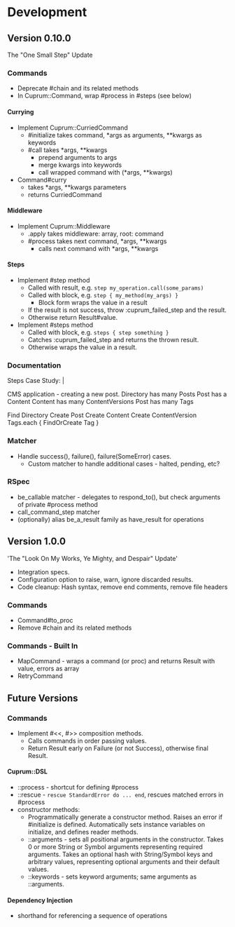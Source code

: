 # Development

## Version 0.10.0

The "One Small Step" Update

### Commands

- Deprecate #chain and its related methods
- In Cuprum::Command, wrap #process in #steps (see below)

#### Currying

- Implement Cuprum::CurriedCommand
  - #initialize takes command, \*args as arguments, \*\*kwargs as keywords
  - #call takes \*args, \*\*kwargs
      - prepend arguments to args
      - merge kwargs into keywords
      - call wrapped command with (\*args, \*\*kwargs)
- Command#curry
  - takes \*args, \*\*kwargs parameters
  - returns CurriedCommand

#### Middleware

- Implement Cuprum::Middleware
  - .apply takes middleware: array, root: command
  - #process takes next command, \*args, \*\*kwargs
    - calls next command with \*args, \*\*kwargs

#### Steps

- Implement #step method
  - Called with result, e.g. `step my_operation.call(some_params)`
  - Called with block, e.g. `step { my_method(my_args) }`
    - Block form wraps the value in a result
  - If the result is not success, throw :cuprum_failed_step and the result.
  - Otherwise return Result#value.
- Implement #steps method
  - Called with block, e.g. `steps { step something }`
  - Catches :cuprum_failed_step and returns the thrown result.
  - Otherwise wraps the value in a result.

### Documentation

Steps Case Study: |

  CMS application - creating a new post.
  Directory has many Posts
  Post has a Content
  Content has many ContentVersions
  Post has many Tags

  Find Directory
  Create Post
  Create Content
  Create ContentVersion
  Tags.each { FindOrCreate Tag }

### Matcher

- Handle success(), failure(), failure(SomeError) cases.
  - Custom matcher to handle additional cases - halted, pending, etc?

### RSpec

- be_callable matcher - delegates to respond_to(), but check arguments of
  private #process method
- call_command_step matcher
- (optionally) alias be_a_result family as have_result for operations

## Version 1.0.0

'The "Look On My Works, Ye Mighty, and Despair" Update'

- Integration specs.
- Configuration option to raise, warn, ignore discarded results.
- Code cleanup: Hash syntax, remove end comments, remove file headers

### Commands

- Command#to_proc
- Remove #chain and its related methods

### Commands - Built In

- MapCommand - wraps a command (or proc) and returns Result with value, errors
  as array
- RetryCommand

## Future Versions

### Commands

- Implement #<<, #>> composition methods.
  - Calls commands in order passing values.
  - Return Result early on Failure (or not Success), otherwise final Result.

#### Cuprum::DSL

- ::process - shortcut for defining #process
- ::rescue - `rescue StandardError do ... end`, rescues matched errors in #process
- constructor methods:
  - Programmatically generate a constructor method. Raises an error if
    #initialize is defined. Automatically sets instance variables on initialize,
    and defines reader methods.
  - ::arguments - sets all positional arguments in the constructor. Takes 0 or
    more String or Symbol arguments representing required arguments. Takes an
    optional hash with String/Symbol keys and arbitrary values, representing
    optional arguments and their default values.
  - ::keywords - sets keyword arguments; same arguments as ::arguments.

#### Dependency Injection

- shorthand for referencing a sequence of operations
